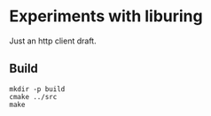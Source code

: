 # Experiments with liburing

Just an http client draft.

## Build

```
mkdir -p build
cmake ../src
make
```


